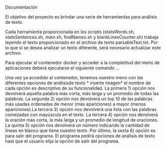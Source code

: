 Documentación

El objetivo del proyecto es brindar una serie de herramientas para análisis de texto.

Cada herramienta proporcionada en los scripts (statsWords.sh, statsSentences.sh, main.sh, findNames.sh y blankLinesCounter.sh) trabaja leyendo el texto proporcionado en el archivo de texto parsableText.txt. Por lo que si se desea analizar un texto diferente, será necesario actualizar este archivo. 

Para ejecutar el contenedor docker y acceder a la completitud del menú de aplicaciones deberá ejecutarse el siguiente comando ... 

Una vez ya accedido al contenedor, tenemos nuestro menú con las diferentes opciones de análisisde texto * inserte imagen* el nombre de cada opción es descriptivo de su funcionalidad. La primera 1) opción nos devolverá aquella palabra más corta, más larga y un promedio de todas las palabras. La segunda 2) opción nos devolverá un top 10 de las palabras más usadas ordenadas de menor (más apariciones) a mayor (menos apariciones).La tercera 3) opción nos devolverá una lista con las palabras comezadas con mayúscula en el texto. La tercera 4) opción nos devolverá la oración más corta, la más larga y un promedio de longitud de oraciones. La quinta 5) opción nos devolverá un número indicando la cantidad de líneas en blanco que tiene nuestro texto. Por último, la sexta 6) opción es para salir del programa. El programa pedirá opciones de análisis de texto hast que el usuario elija la opción de salir del programa.